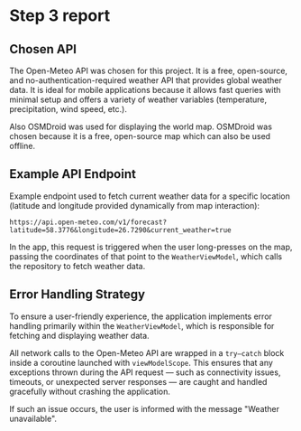 # Step 3 report
## Chosen API
The Open-Meteo API was chosen for this project. It is a free, open-source, and no-authentication-required weather API that provides global weather data. It is ideal for mobile applications because it allows fast queries with minimal setup and offers a variety of weather variables (temperature, precipitation, wind speed, etc.).

Also OSMDroid was used for displaying the world map. OSMDroid was chosen because it is a free, open-source map which can also be used offline.

## Example API Endpoint
Example endpoint used to fetch current weather data for a specific location (latitude and longitude provided dynamically from map interaction):
```
https://api.open-meteo.com/v1/forecast?latitude=58.3776&longitude=26.7290&current_weather=true
```
In the app, this request is triggered when the user long-presses on the map, passing the coordinates of that point to the `WeatherViewModel`, which calls the repository to fetch weather data.

## Error Handling Strategy
To ensure a user-friendly experience, the application implements error handling primarily within the `WeatherViewModel`, which is responsible for fetching and displaying weather data.

All network calls to the Open-Meteo API are wrapped in a `try–catch` block inside a coroutine launched with `viewModelScope`. This ensures that any exceptions thrown during the API request — such as connectivity issues, timeouts, or unexpected server responses — are caught and handled gracefully without crashing the application.

If such an issue occurs, the user is informed with the message "Weather unavailable".
